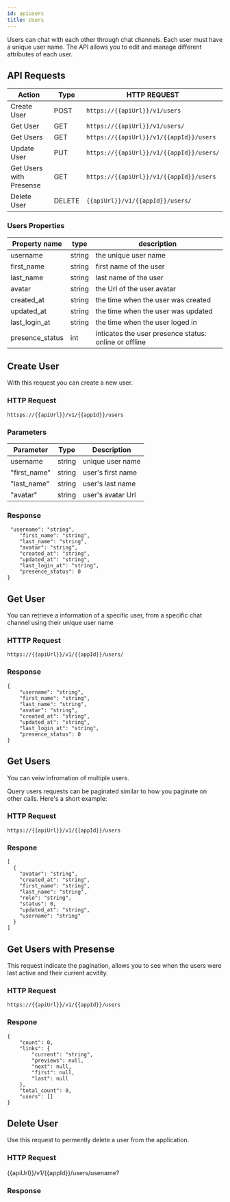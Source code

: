 ```yaml
---
id: apiusers
title: Users
---
```

Users can chat with each other through chat channels. Each user must have a unique user name. The API allows you to edit and manage different attributes of each user.

## API Requests ##

|Action |Type  | HTTP REQUEST|
--- | --- | ---
|Create User|POST|``https://{{apiUrl}}/v1/users``|
|Get User|GET|``https://{{apiUrl}}/v1/users/``|
|Get Users|GET|``https://{{apiUrl}}/v1/{{appId}}/users``|
|Update User|PUT|``https://{{apiUrl}}/v1/{{appId}}/users/``|
|Get Users with Presense|GET|``https://{{apiUrl}}/v1/{{appId}}/users``|
|Delete User|DELETE|``{{apiUrl}}/v1/{{appId}}/users/``|

### Users Properties ###

|Property name|type|description|
---|---|---|
|username|string|the unique user name|
|first_name|string|first name of the user|
|last_name|string|last name of the user|
|avatar|string|the Url of the user avatar|
|created_at|string|the time when the user was created|
|updated_at|string|the time when the user was updated|
|last_login_at|string|the time when the user loged in|
|presence_status|int|inticates the user presence status: online or offline|

## Create User ##

With this request you can create a new user.

### HTTP Request ###

``
httsps://{{apiUrl}}/v1/{{appId}}/users
``

### Parameters ###

|Parameter |Type  |Description|
--- | --- | ---
|username|string|unique user name|
|"first_name"|string|user's first name|
|"last_name"|string|user's last name|
|"avatar"|string| user's avatar Url|

### Response ###

```
 "username": "string",
    "first_name": "string",
    "last_name": "string",
    "avatar": "string",
    "created_at": "string",
    "updated_at": "string",
    "last_login_at": "string",
    "presence_status": 0
}
```

## Get User ##

You can retrieve a information of a specific user, from a specific chat channel using their unique user name

### HTTTP Request ###
`
https://{{apiUrl}}/v1/{{appId}}/users/
`
### Response ###

```
{
    "username": "string",
    "first_name": "string",
    "last_name": "string",
    "avatar": "string",
    "created_at": "string",
    "updated_at": "string",
    "last_login_at": "string",
    "presence_status": 0
}
```


## Get Users ##

You can veiw infromation of multiple users.

Query users requests can be paginated similar to how you paginate on other calls. Here's a short example:

### HTTP Request ###
`
https://{{apiUrl}}/v1/{{appId}}/users
`
### Respone ###



```
[
  {
    "avatar": "string",
    "created_at": "string",
    "first_name": "string",
    "last_name": "string",
    "role": "string",
    "status": 0,
    "updated_at": "string",
    "username": "string"
  }
]
```
## Get Users with Presense ##

This request indicate the pagination, allows you to see when the users were last active and their current acvitity.

### HTTP Request ###

``
https://{{apiUrl}}/v1/{{appId}}/users
``

### Respone ###


```
{
    "count": 0,
    "links": {
        "current": "string",
        "previews": null,
        "next": null,
        "first": null,
        "last": null
    },
    "total_count": 0,
    "users": []
}
```

## Delete User ##

Use this request to permently delete a user from the application.

### HTTP Request ###

{{apiUrl}}/v1/{{appId}}/users/usename?

### Response ###

